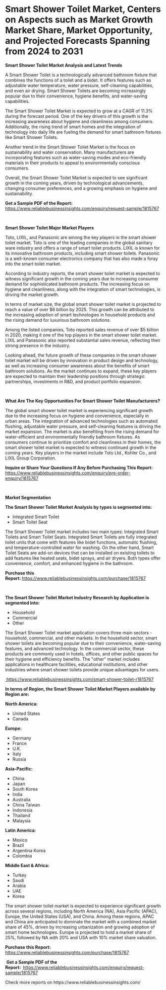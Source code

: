 <p><h1>Smart Shower Toilet Market, Centers on Aspects such as Market Growth Market Share, Market Opportunity, and Projected Forecasts Spanning from 2024 to 2031</h1></p><p><strong>Smart Shower Toilet Market Analysis and Latest Trends</strong></p>
<p><p>A Smart Shower Toilet is a technologically advanced bathroom fixture that combines the functions of a toilet and a bidet. It offers features such as adjustable water temperature, water pressure, self-cleaning capabilities, and even air drying. Smart Shower Toilets are becoming increasingly popular due to their convenience, hygiene benefits, and water-saving capabilities.</p><p>The Smart Shower Toilet Market is expected to grow at a CAGR of 11.3% during the forecast period. One of the key drivers of this growth is the increasing awareness about hygiene and cleanliness among consumers. Additionally, the rising trend of smart homes and the integration of technology into daily life are fueling the demand for smart bathroom fixtures like Smart Shower Toilets.</p><p>Another trend in the Smart Shower Toilet Market is the focus on sustainability and water conservation. Many manufacturers are incorporating features such as water-saving modes and eco-friendly materials in their products to appeal to environmentally conscious consumers.</p><p>Overall, the Smart Shower Toilet Market is expected to see significant growth in the coming years, driven by technological advancements, changing consumer preferences, and a growing emphasis on hygiene and sustainability.</p></p>
<p><strong>Get a Sample PDF of the Report:&nbsp;</strong> <a href="https://www.reliablebusinessinsights.com/enquiry/request-sample/1815767">https://www.reliablebusinessinsights.com/enquiry/request-sample/1815767</a></p>
<p>&nbsp;</p>
<p><strong>Smart Shower Toilet Major Market Players</strong></p>
<p><p>Toto, LIXIL, and Panasonic are among the key players in the smart shower toilet market. Toto is one of the leading companies in the global sanitary ware industry and offers a range of smart toilet products. LIXIL is known for its innovative bathroom products, including smart shower toilets. Panasonic is a well-known consumer electronics company that has also made a foray into the smart toilet market.</p><p>According to industry reports, the smart shower toilet market is expected to witness significant growth in the coming years due to increasing consumer demand for sophisticated bathroom products. The increasing focus on hygiene and cleanliness, along with the integration of smart technologies, is driving the market growth.</p><p>In terms of market size, the global smart shower toilet market is projected to reach a value of over $6 billion by 2025. This growth can be attributed to the increasing adoption of smart technologies in household products and the rising demand for luxurious bathroom solutions.</p><p>Among the listed companies, Toto reported sales revenue of over $5 billion in 2020, making it one of the top players in the smart shower toilet market. LIXIL and Panasonic also reported substantial sales revenue, reflecting their strong presence in the industry.</p><p>Looking ahead, the future growth of these companies in the smart shower toilet market will be driven by innovation in product design and technology, as well as increasing consumer awareness about the benefits of smart bathroom solutions. As the market continues to expand, these key players are expected to maintain their leadership positions through strategic partnerships, investments in R&D, and product portfolio expansion.</p></p>
<p>&nbsp;</p>
<p><strong>What Are The Key Opportunities For Smart Shower Toilet Manufacturers?</strong></p>
<p><p>The global smart shower toilet market is experiencing significant growth due to the increasing focus on hygiene and convenience, especially in urban areas. The integration of advanced technologies such as automated flushing, adjustable water pressure, and self-cleaning features is driving the market expansion. The market is also benefiting from the rising demand for water-efficient and environmentally friendly bathroom fixtures. As consumers continue to prioritize comfort and cleanliness in their homes, the smart shower toilet market is expected to witness continued growth in the coming years. Key players in the market include Toto Ltd., Kohler Co., and LIXIL Group Corporation.</p></p>
<p><strong>Inquire or Share Your Questions If Any Before Purchasing This Report:</strong> <a href="https://www.reliablebusinessinsights.com/enquiry/pre-order-enquiry/1815767">https://www.reliablebusinessinsights.com/enquiry/pre-order-enquiry/1815767</a></p>
<p>&nbsp;</p>
<p><strong>Market Segmentation</strong></p>
<p><strong>The Smart Shower Toilet Market Analysis by types is segmented into:</strong></p>
<p><ul><li>Integrated Smart Toilet</li><li>Smart Toilet Seat</li></ul></p>
<p><p>The Smart Shower Toilet market includes two main types: Integrated Smart Toilets and Smart Toilet Seats. Integrated Smart Toilets are fully integrated toilet units that come with features like bidet functions, automatic flushing, and temperature-controlled water for washing. On the other hand, Smart Toilet Seats are add-on devices that can be installed on existing toilets to add features like heated seats, bidet sprays, and air dryers. Both types offer convenience, comfort, and enhanced hygiene in the bathroom.</p></p>
<p><strong>Purchase this Report:&nbsp;</strong><a href="https://www.reliablebusinessinsights.com/purchase/1815767">https://www.reliablebusinessinsights.com/purchase/1815767</a></p>
<p>&nbsp;</p>
<p><strong>The Smart Shower Toilet Market Industry Research by Application is segmented into:</strong></p>
<p><ul><li>Household</li><li>Commercial</li><li>Other</li></ul></p>
<p><p>The Smart Shower Toilet market application covers three main sectors - household, commercial, and other markets. In the household sector, smart shower toilets are becoming popular due to their convenience, water-saving features, and advanced technology. In the commercial sector, these products are commonly used in hotels, offices, and other public spaces for their hygiene and efficiency benefits. The "other" market includes applications in healthcare facilities, educational institutions, and other industries where smart shower toilets provide unique advantages for users.</p></p>
<p><a href="https://www.reliablebusinessinsights.com/smart-shower-toilet-r1815767">&nbsp;https://www.reliablebusinessinsights.com/smart-shower-toilet-r1815767</a></p>
<p><strong>In terms of Region, the Smart Shower Toilet Market Players available by Region are:</strong></p>
<p>
    <p> <strong> North America: </strong>
        <ul>
            <li>United States</li>
            <li>Canada</li>
        </ul>
        </p> 
    <p> <strong> Europe: </strong>
        <ul>
            <li>Germany</li>
            <li>France</li>
            <li>U.K.</li>
            <li>Italy</li>
            <li>Russia</li>
        </ul>
        </p> 
    <p> <strong> Asia-Pacific: </strong>
        <ul>
            <li>China</li>
            <li>Japan</li>
            <li>South Korea</li>
            <li>India</li>
            <li>Australia</li>
            <li>China Taiwan</li>
            <li>Indonesia</li>
            <li>Thailand</li>
            <li>Malaysia</li>
        </ul>
        </p> 
    <p> <strong> Latin America: </strong>
        <ul>
            <li>Mexico</li>
            <li>Brazil</li>
            <li>Argentina Korea</li>
            <li>Colombia</li>
        </ul>
        </p> 
    <p> <strong> Middle East & Africa: </strong>
        <ul>
            <li>Turkey</li>
            <li>Saudi</li>
            <li>Arabia</li>
            <li>UAE</li>
            <li>Korea</li>
        </ul>
    </p>
    </p>
<p><p>The smart shower toilet market is expected to experience significant growth across several regions, including North America (NA), Asia Pacific (APAC), Europe, the United States (USA), and China. Among these regions, APAC and China are anticipated to dominate the market with a combined market share of 45%, driven by increasing urbanization and growing adoption of smart home technologies. Europe is projected to hold a market share of 25%, followed by NA with 20% and USA with 10% market share valuation.</p></p>
<p><strong>Purchase this Report: </strong><a href="https://www.reliablebusinessinsights.com/purchase/1815767">https://www.reliablebusinessinsights.com/purchase/1815767</a></p>
<p>&nbsp;<strong>Get a Sample PDF of the Report:&nbsp;&nbsp;</strong><a href="https://www.reliablebusinessinsights.com/enquiry/request-sample/1815767">https://www.reliablebusinessinsights.com/enquiry/request-sample/1815767</a></p>
<p><strong></strong></p>
<p>Check more reports on https://www.reliablebusinessinsights.com/</p>